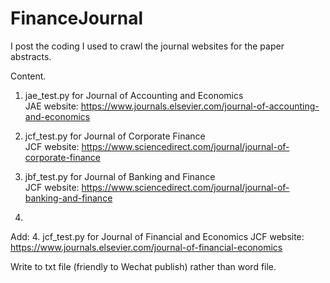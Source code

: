 # FinanceJournal


I post the coding I used to crawl the journal websites for the paper abstracts.

Content.
1. jae_test.py for Journal of Accounting and Economics  
JAE website: https://www.journals.elsevier.com/journal-of-accounting-and-economics
  
2. jcf_test.py for Journal of Corporate Finance     
JCF website: https://www.sciencedirect.com/journal/journal-of-corporate-finance
  
3. jbf_test.py for Journal of Banking and Finance     
JCF website: https://www.sciencedirect.com/journal/journal-of-banking-and-finance

20211225. 

Add:
4. jcf_test.py for Journal of Financial and Economics
JCF website: https://www.journals.elsevier.com/journal-of-financial-economics

Write to txt file (friendly to Wechat publish) rather than word file.
